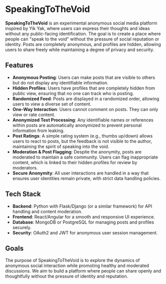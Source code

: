 # SpeakingToTheVoid

**SpeakingToTheVoid** is an experimental anonymous social media platform inspired by Yik Yak, where users can express their thoughts and ideas without any public-facing identification. The goal is to create a place where people can "speak to the void" without the pressure of social reputation or identity. Posts are completely anonymous, and profiles are hidden, allowing users to share freely while maintaining a degree of privacy and security.

## Features
- **Anonymous Posting**: Users can make posts that are visible to others but do not display any identifiable information.
- **Hidden Profiles**: Users have profiles that are completely hidden from public view, ensuring that no one can track who is posting.
- **Randomized Feed**: Posts are displayed in a randomized order, allowing users to view a diverse set of content.
- **One-Way Interaction**: Users cannot comment on posts. They can only view or rate content.
- **Anonymized Text Processing**: Any identifiable names or references within posts are automatically anonymized to prevent personal information from leaking.
- **Post Ratings**: A simple rating system (e.g., thumbs up/down) allows users to react to posts, but the feedback is not visible to the author, maintaining the spirit of speaking into the void.
- **Moderation & Post Flagging**: Despite the anonymity, posts are moderated to maintain a safe community. Users can flag inappropriate content, which is linked to their hidden profiles for review by moderators.
- **Secure Anonymity**: All user interactions are handled in a way that ensures user identities remain private, with strict data handling policies.

## Tech Stack
- **Backend**: Python with Flask/Django (or a similar framework) for API handling and content moderation.
- **Frontend**: React/Angular for a smooth and responsive UI experience.
- **Database**: MongoDB or PostgreSQL for managing posts and profiles securely.
- **Security**: OAuth2 and JWT for anonymous user session management.

## Goals
The purpose of SpeakingToTheVoid is to explore the dynamics of anonymous social interaction while promoting healthy and moderated discussions. We aim to build a platform where people can share openly and thoughtfully without the pressure of identity and reputation.
